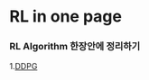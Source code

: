 # RL in one page
### RL Algorithm 한장안에 정리하기

1.[DDPG](https://github.com/jwc0906/One-picture-RL-summary/blob/master/DDPG%20summary.md)
